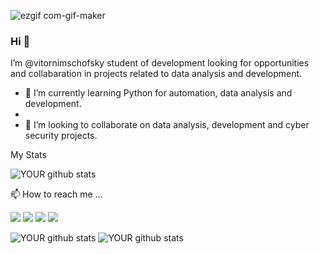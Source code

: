 ![ezgif com-gif-maker](https://user-images.githubusercontent.com/89933194/155988905-71ed88c0-2a90-4ce4-ba7d-08f6b2695751.gif)







### Hi 👋

I’m @vitornimschofsky student of development looking for opportunities and collabaration in projects related to data analysis and development.

- 🌱 I’m currently learning Python for automation, data analysis and development.
- 
- 👀 I’m looking to collaborate on data analysis, development and cyber security projects. 

My Stats

![YOUR github stats](https://github-readme-stats.vercel.app/api?username=vitornimschofsky)


📫 How to reach me ...


[<img src="https://img.shields.io/badge/linkedin-%230077B5.svg?&style=for-the-badge&logo=linkedin&logoColor=white" />](https://www.linkedin.com/in/vitor-nimschofsky-08084b204/)
[<img src = "https://img.shields.io/badge/facebook-%231877F2.svg?&style=for-the-badge&logo=facebook&logoColor=white">](https://www.facebook.com/vitorfranklin.delacerda)
[<img src = "https://img.shields.io/badge/WhatsApp-25D366?style=for-the-badge&logo=whatsapp&logoColor=white">](https://api.whatsapp.com/send?phone=558194139806)
[<img src = "https://img.shields.io/badge/Microsoft_Outlook-0078D4?style=for-the-badge&logo=microsoft-outlook&logoColor=white">](mailto:vitor.franklin@hotmail.com)


![YOUR github stats](https://github-readme-stats.vercel.app/api/top-langs/?username={vitornimschofsky})
![YOUR github stats](https://github-readme-streak-stats.herokuapp.com/?user={vitornimschofsky})
